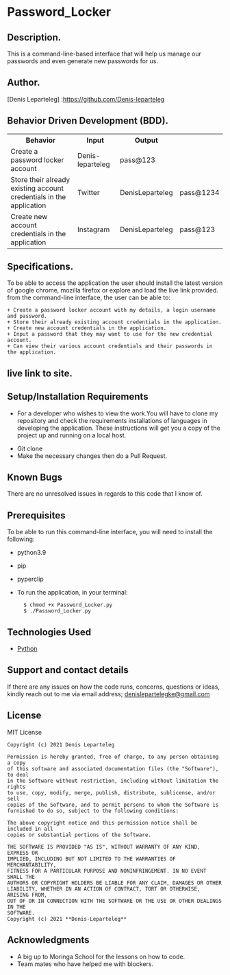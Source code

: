 # Password_Locker

## Description.
This is a command-line-based interface that will help us manage our passwords and even generate new passwords for us.

## Author.
[Denis Leparteleg] :https://github.com/Denis-leparteleg

## Behavior Driven Development (BDD).
<table>
        <tr>
          <th>Behavior</th>
          <th>Input</th>
          <th>Output</th>
        </tr>
        <tr>
        <td>Create a password locker account</td>
        <td>Denis-leparteleg</td>
        <td>pass@123</td>
        </tr>
        <tr>
        <td>Store their already existing account credentials in the application</td>
        <td>Twitter</td>
        <td>DenisLeparteleg</td>
        <td>pass@1234</td>
        </tr>
        <tr>
        <td>Create new account credentials in the application</td>
        <td>Instagram</td>
        <td>DenisLeparteleg</td>
        <td>pass@123</td>
        </tr>
</table>
      
## Specifications.
To be able to access the application the user should install the latest version of google chrome, mozilla firefox or explore and load the live link provided.
from the command-line interface, the user can be able to:
```
+ Create a password locker account with my details, a login username and password.
+ Store their already existing account credentials in the application. 
+ Create new account credentials in the application.
+ Input a password that they may want to use for the new credential account.
+ Can view their various account credentials and their passwords in the application.

```
##  live link to site.


## Setup/Installation Requirements
* For a developer who wishes to view the work.You will have to clone my repository and check the requirements installations of languages in developing the application.
These instructions will get you a copy of the project up and running on a local host.
+ Git clone 
+ Make the necessary changes then do a Pull Request.

## Known Bugs
There are no unresolved issues in regards to this code that I know of.

## Prerequisites
To be able to run this command-line interface, you will need  to install the following:
* python3.9
* pip
* pyperclip
* To run the application, in your terminal:

        $ chmod +x Password_Locker.py
        $ ./Password_Locker.py

## Technologies Used
* [Python](https://github.com/topics/python)

## Support and contact details
If there are any issues on how the code runs, concerns, questions or ideas, kindly reach out to me via email address; 
denislepartelegke@gmail.com

## License
MIT License
```
Copyright (c) 2021 Denis Leparteleg

Permission is hereby granted, free of charge, to any person obtaining a copy
of this software and associated documentation files (the "Software"), to deal
in the Software without restriction, including without limitation the rights
to use, copy, modify, merge, publish, distribute, sublicense, and/or sell
copies of the Software, and to permit persons to whom the Software is
furnished to do so, subject to the following conditions:

The above copyright notice and this permission notice shall be included in all
copies or substantial portions of the Software.

THE SOFTWARE IS PROVIDED "AS IS", WITHOUT WARRANTY OF ANY KIND, EXPRESS OR
IMPLIED, INCLUDING BUT NOT LIMITED TO THE WARRANTIES OF MERCHANTABILITY,
FITNESS FOR A PARTICULAR PURPOSE AND NONINFRINGEMENT. IN NO EVENT SHALL THE
AUTHORS OR COPYRIGHT HOLDERS BE LIABLE FOR ANY CLAIM, DAMAGES OR OTHER
LIABILITY, WHETHER IN AN ACTION OF CONTRACT, TORT OR OTHERWISE, ARISING FROM,
OUT OF OR IN CONNECTION WITH THE SOFTWARE OR THE USE OR OTHER DEALINGS IN THE
SOFTWARE.
Copyright (c) 2021 **Denis-Leparteleg**
```
## Acknowledgments

* A big up to Moringa School for the lessons on how to code.
* Team mates who have helped me with blockers.
